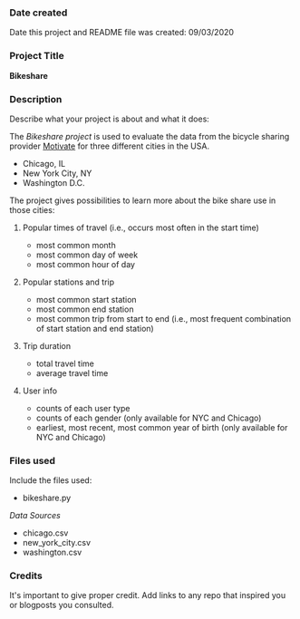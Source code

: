 ### Date created
Date this project and README file was created:
09/03/2020

### Project Title
**Bikeshare**

### Description
Describe what your project is about and what it does:

The *Bikeshare project* is used to evaluate the data from the bicycle sharing provider [Motivate](https://www.motivateco.com/) for three different cities in the USA.
* Chicago, IL
* New York City, NY
* Washington D.C.

The project gives possibilities to learn more about the bike share use in those cities:
1. Popular times of travel (i.e., occurs most often in the start time)
    * most common month
    * most common day of week
    * most common hour of day

2. Popular stations and trip
    * most common start station
    * most common end station
    * most common trip from start to end (i.e., most frequent combination of start station and end station)

3. Trip duration
    * total travel time
    * average travel time

4. User info
    * counts of each user type
    * counts of each gender (only available for NYC and Chicago)
    * earliest, most recent, most common year of birth (only available for NYC and Chicago)

### Files used
Include the files used:
* bikeshare.py

*Data Sources*
* chicago.csv
* new_york_city.csv
* washington.csv

### Credits
It's important to give proper credit. Add links to any repo that inspired you or blogposts you consulted.
